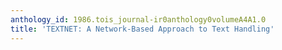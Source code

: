 ```yaml
---
anthology_id: 1986.tois_journal-ir0anthology0volumeA4A1.0
title: 'TEXTNET: A Network-Based Approach to Text Handling'
---
```

